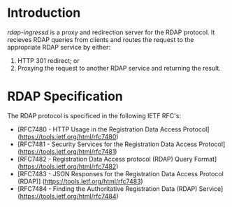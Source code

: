 # Introduction
*rdap-ingressd* is a proxy and redirection server for the RDAP protocol.
It recieves RDAP queries from clients and routes the request to the appropriate
RDAP service by either:

1. HTTP 301 redirect; or
2. Proxying the request to another RDAP service and returning the result.

# RDAP Specification
The RDAP protocol is specificed in the following IETF RFC's:

- [RFC7480 - HTTP Usage in the Registration Data Access Protocol]
    (https://tools.ietf.org/html/rfc7480)
- [RFC7481 - Security Services for the Registration Data Access Protocol]
    (https://tools.ietf.org/html/rfc7481)
- [RFC7482 - Registration Data Access protocol (RDAP) Query Format]
    (https://tools.ietf.org/html/rfc7482)
- [RFC7483 - JSON Responses for the Registration Data Access Protocol (RDAP)]
    (https://tools.ietf.org/html/rfc7483)
- [RFC7484 - Finding the Authoritative Registration Data (RDAP) Service]
    (https://tools.ietf.org/html/rfc7484)
